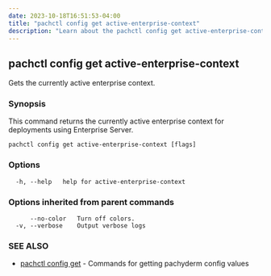 ```yaml
---
date: 2023-10-18T16:51:53-04:00
title: "pachctl config get active-enterprise-context"
description: "Learn about the pachctl config get active-enterprise-context command"
---
```


## pachctl config get active-enterprise-context

Gets the currently active enterprise context.

### Synopsis

This command returns the currently active enterprise context for deployments using Enterprise Server.

```
pachctl config get active-enterprise-context [flags]
```

### Options

```
  -h, --help   help for active-enterprise-context
```

### Options inherited from parent commands

```
      --no-color   Turn off colors.
  -v, --verbose    Output verbose logs
```

### SEE ALSO

* [pachctl config get](../pachctl_config_get)	 - Commands for getting pachyderm config values


